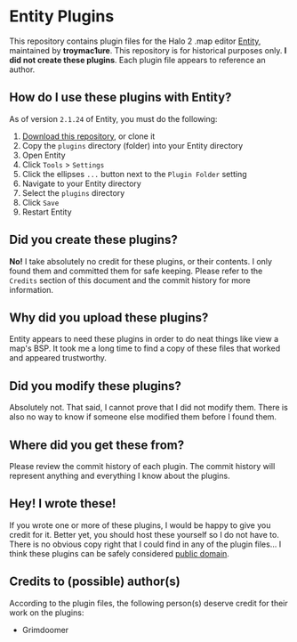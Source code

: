 # Entity Plugins
This repository contains plugin files for the Halo 2 .map editor 
[Entity](https://github.com/troymac1ure/Entity), maintained by **troymac1ure**.
This repository is for historical purposes only. **I did not create these
plugins**. Each plugin file appears to reference an author.

## How do I use these plugins with Entity?
As of version `2.1.24` of Entity, you must do the following:
1. [Download this repository](https://github.com/stephen-fox/entity-plugins/archive/master.zip), or clone it
2. Copy the `plugins` directory (folder) into your Entity directory
3. Open Entity
4. Click `Tools` > `Settings`
5. Click the ellipses `...` button next to the `Plugin Folder` setting
6. Navigate to your Entity directory
7. Select the `plugins` directory
8. Click `Save`
9. Restart Entity

## Did you create these plugins?
**No!** I take absolutely no credit for these plugins, or their contents. I
only found them and committed them for safe keeping. Please refer to the
`Credits` section of this document and the commit history for more information.

## Why did you upload these plugins?
Entity appears to need these plugins in order to do neat things like view a
map's BSP. It took me a long time to find a copy of these files that worked and
appeared trustworthy.

## Did you modify these plugins?
Absolutely not. That said, I cannot prove that I did not modify them. There is
also no way to know if someone else modified them before I found them.

## Where did you get these from?
Please review the commit history of each plugin. The commit history will
represent anything and everything I know about the plugins.

## Hey! I wrote these!
If you wrote one or more of these plugins, I would be happy to give you credit
for it. Better yet, you should host these yourself so I do not have to. There
is no obvious copy right that I could find in any of the plugin files...
I think these plugins can be safely considered
[public domain](https://en.wikipedia.org/wiki/Public_domain).

## Credits to (possible) author(s)
According to the plugin files, the following person(s) deserve credit for their
work on the plugins:
* Grimdoomer
